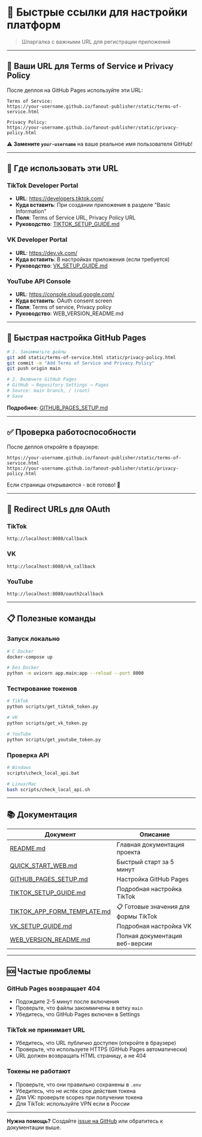 # 🔗 Быстрые ссылки для настройки платформ

> Шпаргалка с важными URL для регистрации приложений

---

## 📝 Ваши URL для Terms of Service и Privacy Policy

После деплоя на GitHub Pages используйте эти URL:

```
Terms of Service:
https://your-username.github.io/fanout-publisher/static/terms-of-service.html

Privacy Policy:
https://your-username.github.io/fanout-publisher/static/privacy-policy.html
```

⚠️ **Замените `your-username`** на ваше реальное имя пользователя GitHub!

---

## 🎯 Где использовать эти URL

### TikTok Developer Portal
- **URL**: https://developers.tiktok.com/
- **Куда вставить**: При создании приложения в разделе "Basic Information"
- **Поля**: Terms of Service URL, Privacy Policy URL
- **Руководство**: [TIKTOK_SETUP_GUIDE.md](TIKTOK_SETUP_GUIDE.md)

### VK Developer Portal
- **URL**: https://dev.vk.com/
- **Куда вставить**: В настройках приложения (если требуется)
- **Руководство**: [VK_SETUP_GUIDE.md](VK_SETUP_GUIDE.md)

### YouTube API Console
- **URL**: https://console.cloud.google.com/
- **Куда вставить**: OAuth consent screen
- **Поля**: Terms of service, Privacy policy
- **Руководство**: WEB_VERSION_README.md

---

## 🚀 Быстрая настройка GitHub Pages

```bash
# 1. Закоммитьте файлы
git add static/terms-of-service.html static/privacy-policy.html
git commit -m "Add Terms of Service and Privacy Policy"
git push origin main

# 2. Включите GitHub Pages
# GitHub → Repository Settings → Pages
# Source: main branch, / (root)
# Save
```

**Подробнее**: [GITHUB_PAGES_SETUP.md](GITHUB_PAGES_SETUP.md)

---

## ✅ Проверка работоспособности

После деплоя откройте в браузере:

```
https://your-username.github.io/fanout-publisher/static/terms-of-service.html
https://your-username.github.io/fanout-publisher/static/privacy-policy.html
```

Если страницы открываются - всё готово! 🎉

---

## 🔧 Redirect URLs для OAuth

### TikTok
```
http://localhost:8080/callback
```

### VK
```
http://localhost:8080/vk_callback
```

### YouTube
```
http://localhost:8080/oauth2callback
```

---

## 📋 Полезные команды

### Запуск локально
```bash
# С Docker
docker-compose up

# Без Docker
python -m uvicorn app.main:app --reload --port 8000
```

### Тестирование токенов
```bash
# TikTok
python scripts/get_tiktok_token.py

# VK
python scripts/get_vk_token.py

# YouTube
python scripts/get_youtube_token.py
```

### Проверка API
```bash
# Windows
scripts\check_local_api.bat

# Linux/Mac
bash scripts/check_local_api.sh
```

---

## 📚 Документация

| Документ | Описание |
|----------|----------|
| [README.md](README.md) | Главная документация проекта |
| [QUICK_START_WEB.md](QUICK_START_WEB.md) | Быстрый старт за 5 минут |
| [GITHUB_PAGES_SETUP.md](GITHUB_PAGES_SETUP.md) | Настройка GitHub Pages |
| [TIKTOK_SETUP_GUIDE.md](TIKTOK_SETUP_GUIDE.md) | Подробная настройка TikTok |
| [TIKTOK_APP_FORM_TEMPLATE.md](TIKTOK_APP_FORM_TEMPLATE.md) | 📋 Готовые значения для формы TikTok |
| [VK_SETUP_GUIDE.md](VK_SETUP_GUIDE.md) | Подробная настройка VK |
| [WEB_VERSION_README.md](WEB_VERSION_README.md) | Полная документация веб-версии |

---

## 🆘 Частые проблемы

### GitHub Pages возвращает 404
- Подождите 2-5 минут после включения
- Проверьте, что файлы закоммичены в ветку `main`
- Убедитесь, что GitHub Pages включен в Settings

### TikTok не принимает URL
- Убедитесь, что URL публично доступен (откройте в браузере)
- Проверьте, что используете HTTPS (GitHub Pages автоматически)
- URL должен возвращать HTML страницу, а не 404

### Токены не работают
- Проверьте, что они правильно сохранены в `.env`
- Убедитесь, что не истёк срок действия токена
- Для VK: проверьте scopes при получении токена
- Для TikTok: используйте VPN если в России

---

**Нужна помощь?** Создайте [issue на GitHub](https://github.com/your-username/fanout-publisher/issues) или обратитесь к документации выше.

